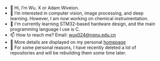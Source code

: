 - 👋 Hi, I’m Wu. X or Adam Wiveion.
- 👀 I’m interested in computer vision, image processing, and deep learning. However, I am now working on chemical instrumentation.
- :memo: I'm currently learning STM32-based hardware design, and the main programming language I use is C.
- 📫 How to reach me? Email: wux024@nenu.edu.cn
- :pushpin: More details are displayed on my personal [homepage](https://wux024.github.io)
- :pushpin: For some personal reasons, I have recently deleted a lot of repositories and will be rebuilding them some time later.
<!---
wux024/wux024 is a ✨ special ✨ repository because its `README.md` (this file) appears on your GitHub profile.
You can click the Preview link to take a look at your changes.
--->
